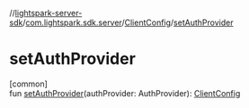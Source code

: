 //[lightspark-server-sdk](../../../index.md)/[com.lightspark.sdk.server](../index.md)/[ClientConfig](index.md)/[setAuthProvider](set-auth-provider.md)

# setAuthProvider

[common]\
fun [setAuthProvider](set-auth-provider.md)(authProvider: AuthProvider): [ClientConfig](index.md)
